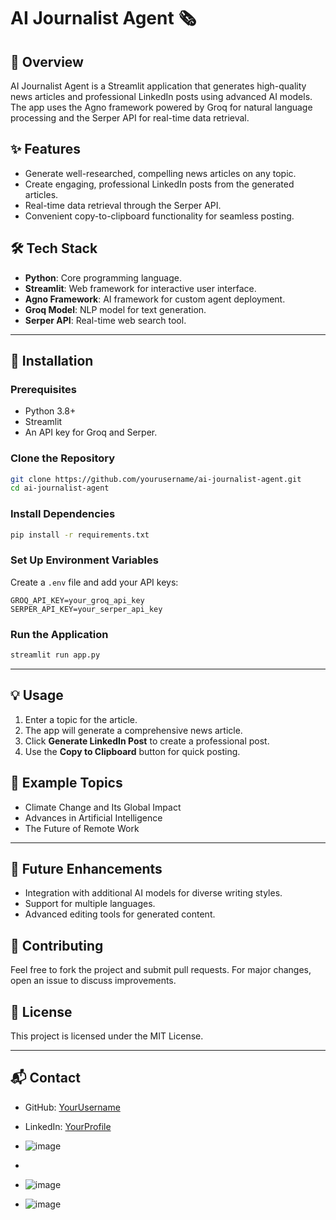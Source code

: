 # AI Journalist Agent 🗞️

## 🚀 Overview
AI Journalist Agent is a Streamlit application that generates high-quality news articles and professional LinkedIn posts using advanced AI models. The app uses the Agno framework powered by Groq for natural language processing and the Serper API for real-time data retrieval.

## ✨ Features
- Generate well-researched, compelling news articles on any topic.
- Create engaging, professional LinkedIn posts from the generated articles.
- Real-time data retrieval through the Serper API.
- Convenient copy-to-clipboard functionality for seamless posting.

## 🛠️ Tech Stack
- **Python**: Core programming language.
- **Streamlit**: Web framework for interactive user interface.
- **Agno Framework**: AI framework for custom agent deployment.
- **Groq Model**: NLP model for text generation.
- **Serper API**: Real-time web search tool.

---

## 🔧 Installation

### Prerequisites
- Python 3.8+
- Streamlit
- An API key for Groq and Serper.

### Clone the Repository
```bash
git clone https://github.com/yourusername/ai-journalist-agent.git
cd ai-journalist-agent
```

### Install Dependencies
```bash
pip install -r requirements.txt
```

### Set Up Environment Variables
Create a `.env` file and add your API keys:
```
GROQ_API_KEY=your_groq_api_key
SERPER_API_KEY=your_serper_api_key
```

### Run the Application
```bash
streamlit run app.py
```

---

## 💡 Usage
1. Enter a topic for the article.
2. The app will generate a comprehensive news article.
3. Click **Generate LinkedIn Post** to create a professional post.
4. Use the **Copy to Clipboard** button for quick posting.

## 📝 Example Topics
- Climate Change and Its Global Impact
- Advances in Artificial Intelligence
- The Future of Remote Work

---

## 🔮 Future Enhancements
- Integration with additional AI models for diverse writing styles.
- Support for multiple languages.
- Advanced editing tools for generated content.

## 🤝 Contributing
Feel free to fork the project and submit pull requests. For major changes, open an issue to discuss improvements.

## 📄 License
This project is licensed under the MIT License.

---

## 📬 Contact
- GitHub: [YourUsername](https://github.com/yourusername)
- LinkedIn: [YourProfile](https://www.linkedin.com/in/yourprofile)

- ![image](https://github.com/user-attachments/assets/20c583da-8722-4b88-9b26-dd9bb2d16c34)
-
- ![image](https://github.com/user-attachments/assets/93d5dafb-889f-4f9a-a31f-375cf0687a62)
- ![image](https://github.com/user-attachments/assets/f75a707b-59a9-44b7-bc7e-28a0afc3197b)




